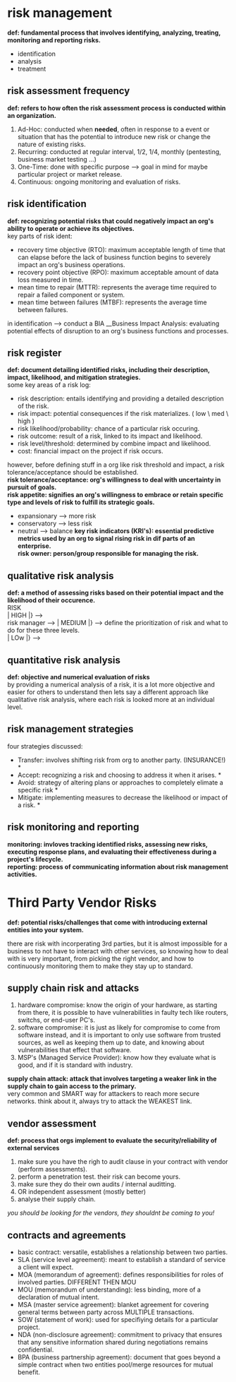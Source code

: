 # risk management #
__def: fundamental process that involves identifying, analyzing, treating, monitoring and reporting risks.__

- identification
- analysis
- treatment

## risk assessment frequency ##

__def: refers to how often the risk assessment process is conducted within an organization.__
1. Ad-Hoc: conducted when __needed__, often in response to a event or situation that has the potential to introduce new risk or change the nature of existing risks.
2. Recurring: conducted at regular interval, 1/2, 1/4, monthly (pentesting, business market testing ...)
3. One-Time: done with specific purpose --> goal in mind for maybe particular project or market release.
4. Continuous: ongoing monitoring and evaluation of risks.

## risk identification ##
__def: recognizing potential risks that could negatively impact an org's ability to operate or achieve its objectives.__<br>
key parts of risk ident:
- recovery time objective (RTO): maximum acceptable length of time that can elapse before the lack of business function begins to severely impact an org's business operations.
- recovery point objective (RPO): maximum acceptable amount of data loss measured in time.
- mean time to repair (MTTR): represents the average time required to repair a failed component or system.
- mean time between failures (MTBF): represents the average time between failures.

in identification --> conduct a BIA
__Business Impact Analysis: evaluating potential effects of disruption to an org's business functions and processes.
## risk register ##
__def:  document detailing identified risks, including their description, impact, likelihood, and mitigation strategies.__<br>
some key areas of a risk log:
* risk description: entails identifying and providing a detailed description of the risk.
* risk impact: potential consequences if the risk materializes. ( low \ med \ high )
* risk likelihood/probability: chance of a particular risk occuring.
* risk outcome: result of a risk, linked to its impact and likelihood.
* risk level/threshold: determined by combine impact and likelihood.
* cost: financial impact on the project if risk occurs.

however, before defining stuff in a org like risk threshold and impact, a risk tolerance/acceptance should be established. <br>
__risk tolerance/acceptance: org's willingness to deal with uncertainty in pursuit of goals.__ <br>
__risk appetite: signifies an org's willingness to embrace or retain specific type and levels of risk to fulfill its strategic goals.__<br>
- expansionary --> more risk
- conservatory --> less risk
- neutral      --> balance
__key risk indicators (KRI's): essential predictive metrics used by an org to signal rising risk in dif parts of an enterprise.__ <br>
__risk owner: person/group responsible for managing the risk.__<br>

## qualitative risk analysis ##
__def: a method of assessing risks based on their potential impact and the likelihood of their occurence.__<br>
                       RISK                                                                                            <br>
                    | HIGH   |}  -->                                                                                   <br>
risk manager  -->   | MEDIUM |}     -->       define the prioritization of risk and what to do for these three levels. <br>
                    | LOw    |}  -->                                                                                   <br>
## quantitative risk analysis ##
__def: objective and numerical evaluation of risks__ <br>
by providing a numerical analysis of a risk, it is a lot more objective and easier for others to understand then lets say a different approach like qualitative risk analysis, where each risk is looked more at an individual level. <br>
## risk management strategies ##
four strategies discussed: <br>
* Transfer: involves shifting risk from org to another party. (INSURANCE!)              *
* Accept: recognizing a risk and choosing to address it when it arises.                 *
* Avoid: strategy of altering plans or approaches to completely elimate a specific risk * 
* Mitigate: implementing measures to decrease the likelihood or impact of a risk.       *
## risk monitoring and reporting ##
__monitoring: invloves tracking identified risks, assessing new risks, executing response plans, and evaluating their effectiveness during a project's lifecycle.__ <br>
__reporting: process of communicating information about risk management activities.__ <br>

# Third Party Vendor Risks #
__def: potential risks/challenges that come with introducing external entities into your system.__<br>

there are risk with incorperating 3rd parties, but it is almost impossible for a business to not have to interact
with other services, so knowing how to deal with is very important, from picking the right vendor, and how to 
continuously monitoring them to make they stay up to standard.

## supply chain risk and attacks ##
1. hardware compromise:
know the origin of your hardware, as starting from there, it is possible to have vulnerabilities in faulty tech
like routers, switchs, or end-user PC's.
2. software compromise:
it is just as likely for compromise to come from software instead, and it is important to only use software from
trusted sources, as well as keeping them up to date, and knowing about vulnerabilities that effect that software.
3. MSP's (Managed Service Provider):
know how they evaluate what is good, and if it is standard with industry.

__supply chain attack: attack that involves targeting a weaker link in the supply chain to gain access to the primary.__<br>
very common and SMART way for attackers to reach more secure networks. think about it, always try to attack the WEAKEST link.

## vendor assessment ##
__def: process that orgs implement to evaluate the security/reliability of external services__<br>
1. make sure you have the righ to audit clause in your contract with vendor (perform assessments).
2. perform a penetration test. their risk can become yours.
3. make sure they do their own audits / internal auditting.
4. OR independent assessment (mostly better)
5. analyse their supply chain.

*you should be looking for the vendors, they shouldnt be coming to you!*

## contracts and agreements ##
- basic contract: versatile, establishes a relationship between two parties. <br>
- SLA (service level agreement): meant to establish a standard of service a client will expect. <br>
- MOA (memorandum of agreement): defines responsibilities for roles of involved parties. DIFFERENT THEN MOU <br>
- MOU (memorandum of understanding): less binding, more of a declaration of mutual intent. <br>
- MSA (master service agreement): blanket agreement for covering general terms between party across MULTIPLE transactions. <br>
- SOW (statement of work): used for specifiying details for a particular project. <br>
- NDA (non-disclosure agreement): commitment to privacy that ensures that any sensitive information shared during negotiations remains confidential. <br>
- BPA (business partnership agreement): document that goes beyond a simple contract when two entities pool/merge resources for mutual benefit. <br>

